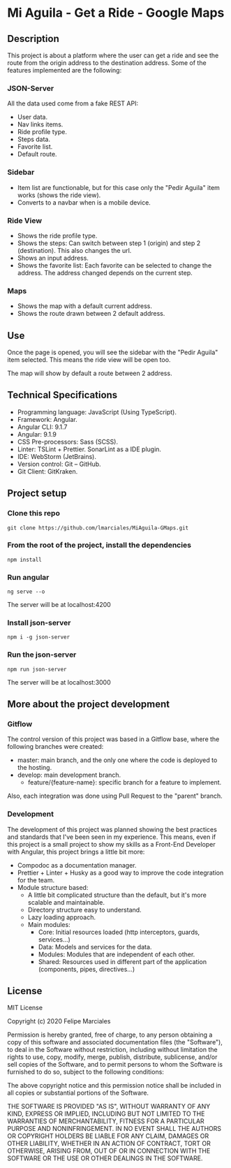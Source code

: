 # Mi Aguila - Get a Ride - Google Maps

## Description

This project is about a platform where the user can get a ride and see the route from the origin address to the destination address. Some of the features implemented are the following:

### JSON-Server

All the data used come from a fake REST API:

+ User data.
+ Nav links items.
+ Ride profile type.
+ Steps data.
+ Favorite list.
+ Default route.

### Sidebar

+ Item list are functionable, but for this case only the "Pedir Aguila" item works (shows the ride view).
+ Converts to a navbar when is a mobile device.

### Ride View

+ Shows the ride profile type.
+ Shows the steps: Can switch between step 1 (origin) and step 2 (destination). This also changes the url.
+ Shows an input address.
+ Shows the favorite list: Each favorite can be selected to change the address. The address changed depends on the current step.

### Maps

+ Shows the map with a default current address.
+ Shows the route drawn between 2 default address.

## Use

Once the page is opened, you will see the sidebar with the "Pedir Aguila" item selected. This means the ride view will be open too.

The map will show by default a route between 2 address.

## Technical Specifications

+ Programming language: JavaScript (Using TypeScript).
+ Framework: Angular.
+ Angular CLI: 9.1.7
+ Angular: 9.1.9
+ CSS Pre-processors: Sass (SCSS).
+ Linter: TSLint + Prettier. SonarLint as a IDE plugin.
+ IDE: WebStorm (JetBrains).
+ Version control: Git – GitHub.
+ Git Client: GitKraken.

## Project setup

### Clone this repo

```
git clone https://github.com/lmarciales/MiAguila-GMaps.git
```

### From the root of the project, install the dependencies

```
npm install
```

### Run angular

```
ng serve --o
```

The server will be at localhost:4200

### Install json-server

```
npm i -g json-server
```

### Run the json-server

```
npm run json-server
```

The server will be at localhost:3000

## More about the project development

### Gitflow

The control version of this project was based in a Gitflow base, where the following branches were created:

+ master: main branch, and the only one where the code is deployed to the hosting.
+ develop: main development branch.
  + feature/{feature-name}: specific branch for a feature to implement.

Also, each integration was done using Pull Request to the "parent" branch.

### Development

The development of this project was planned showing the best practices and standards that I've been seen in my experience. This means, even if this project is a small project to show my skills as a Front-End Developer with Angular, this project brings a little bit more:

+ Compodoc as a documentation manager.
+ Prettier + Linter + Husky as a good way to improve the code integration for the team.
+ Module structure based: 
  + A little bit complicated structure than the default, but it's more scalable and maintainable.
  + Directory structure easy to understand.
  + Lazy loading approach.
  + Main modules:
    + Core: Initial resources loaded (http interceptors, guards, services...)
    + Data: Models and services for the data.
    + Modules: Modules that are independent of each other.
    + Shared: Resources used in different part of the application (components, pipes, directives...)

## License

MIT License

Copyright (c) 2020 Felipe Marciales

Permission is hereby granted, free of charge, to any person obtaining a copy of this software and associated documentation files (the "Software"), to deal in the Software without restriction, including without limitation the rights to use, copy, modify, merge, publish, distribute, sublicense, and/or sell copies of the Software, and to permit persons to whom the Software is furnished to do so, subject to the following conditions:

The above copyright notice and this permission notice shall be included in all copies or substantial portions of the Software.

THE SOFTWARE IS PROVIDED "AS IS", WITHOUT WARRANTY OF ANY KIND, EXPRESS OR IMPLIED, INCLUDING BUT NOT LIMITED TO THE WARRANTIES OF MERCHANTABILITY, FITNESS FOR A PARTICULAR PURPOSE AND NONINFRINGEMENT. IN NO EVENT SHALL THE AUTHORS OR COPYRIGHT HOLDERS BE LIABLE FOR ANY CLAIM, DAMAGES OR OTHER LIABILITY, WHETHER IN AN ACTION OF CONTRACT, TORT OR OTHERWISE, ARISING FROM, OUT OF OR IN CONNECTION WITH THE SOFTWARE OR THE USE OR OTHER DEALINGS IN THE SOFTWARE.
